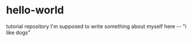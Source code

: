 # hello-world
tutorial repository
I'm supposed to write something about myself here -- "i like dogs"
